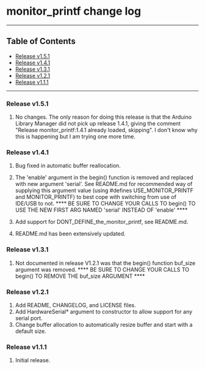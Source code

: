 # monitor_printf change log
---

## Table of Contents

* [Release v1.5.1](#release-v151)
* [Release v1.4.1](#release-v141)
* [Release v1.3.1](#release-v131)
* [Release v1.2.1](#release-v121)
* [Release v1.1.1](#release-v111)
---

### Release v1.5.1

1. No changes. The only reason for doing this release is that the Arduino Library Manager
   did not pick up release 1.4.1, giving the comment "Release monitor_printf:1.4.1 already
   loaded, skipping". I don't know why this is happening but I am trying one more time.

### Release v1.4.1

1. Bug fixed in automatic buffer reallocation.

2. The 'enable' argument in the begin() function is removed and replaced with
    new argument 'serial'. See README.md for recommended way of supplying this
    argument value (using #defines USE_MONITOR_PRINTF and MONITOR_PRINTF) to
    best cope with switching from use of IDE/USB to not. **** BE SURE TO CHANGE
    YOUR CALLS TO begin() TO USE THE NEW FIRST ARG NAMED 'serial' INSTEAD OF
    'enable' ****

3. Add support for DONT_DEFINE_the_monitor_printf, see README.md.

4. README.md has been extensively updated.

### Release v1.3.1

1. Not documented in release V1.2.1 was that the begin() function buf_size
    argument was removed. **** BE SURE TO CHANGE YOUR CALLS TO begin() TO REMOVE
    THE buf_size ARGUMENT ****

### Release v1.2.1

1. Add README, CHANGELOG, and LICENSE files.
2. Add HardwareSerial* argument to constructor to allow support for any serial port.
3. Change buffer allocation to automatically resize buffer and start with a default size.

### Release v1.1.1

1. Initial release.

